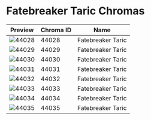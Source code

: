 # Fatebreaker Taric Chromas

| Preview | Chroma ID | Name |
|---------|-----------|------|
| ![44028](https://raw.communitydragon.org/latest/plugins/rcp-be-lol-game-data/global/default/v1/champion-chroma-images/44/44028.png) | 44028 | Fatebreaker Taric |
| ![44029](https://raw.communitydragon.org/latest/plugins/rcp-be-lol-game-data/global/default/v1/champion-chroma-images/44/44029.png) | 44029 | Fatebreaker Taric |
| ![44030](https://raw.communitydragon.org/latest/plugins/rcp-be-lol-game-data/global/default/v1/champion-chroma-images/44/44030.png) | 44030 | Fatebreaker Taric |
| ![44031](https://raw.communitydragon.org/latest/plugins/rcp-be-lol-game-data/global/default/v1/champion-chroma-images/44/44031.png) | 44031 | Fatebreaker Taric |
| ![44032](https://raw.communitydragon.org/latest/plugins/rcp-be-lol-game-data/global/default/v1/champion-chroma-images/44/44032.png) | 44032 | Fatebreaker Taric |
| ![44033](https://raw.communitydragon.org/latest/plugins/rcp-be-lol-game-data/global/default/v1/champion-chroma-images/44/44033.png) | 44033 | Fatebreaker Taric |
| ![44034](https://raw.communitydragon.org/latest/plugins/rcp-be-lol-game-data/global/default/v1/champion-chroma-images/44/44034.png) | 44034 | Fatebreaker Taric |
| ![44035](https://raw.communitydragon.org/latest/plugins/rcp-be-lol-game-data/global/default/v1/champion-chroma-images/44/44035.png) | 44035 | Fatebreaker Taric |